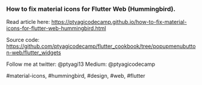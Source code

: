 ### How to fix material icons for Flutter Web (Hummingbird).

Read article here: https://ptyagicodecamp.github.io/how-to-fix-material-icons-for-flutter-web-hummingbird.html

Source code: https://github.com/ptyagicodecamp/flutter_cookbook/tree/popupmenubutton-web/flutter_widgets

Follow me at twitter: @ptyagi13
Medium: @ptyagicodecamp

#material-icons, #hummingbird, #design, #web, #flutter
